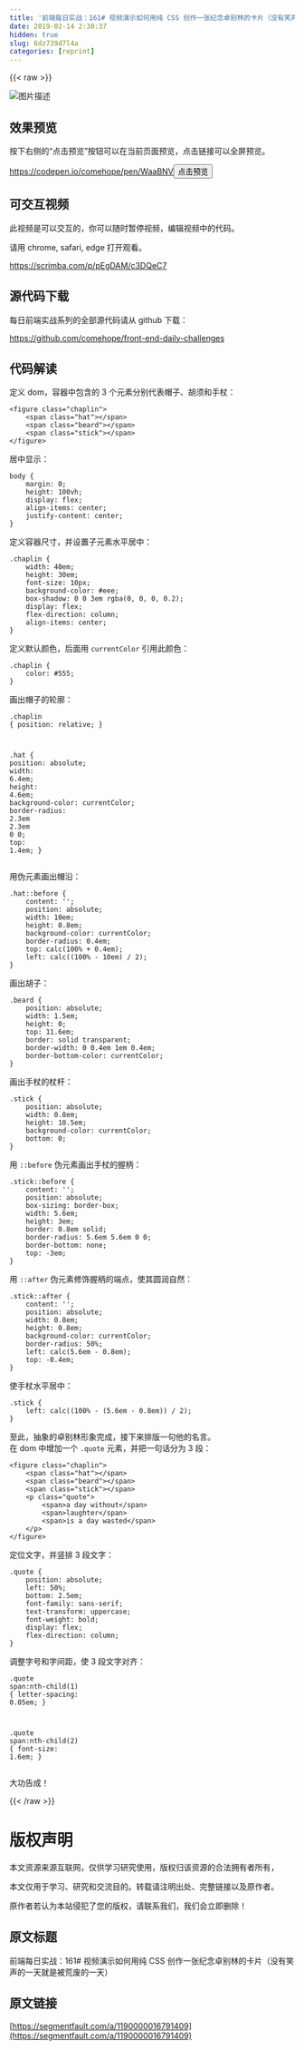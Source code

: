 ```yaml
---
title: '前端每日实战：161# 视频演示如何用纯 CSS 创作一张纪念卓别林的卡片（没有笑声的一天就是被荒废的一天）' 
date: 2019-02-14 2:30:37
hidden: true
slug: 6dz739d7l4a
categories: [reprint]
---
```


{{< raw >}}

                    
<p><span class="img-wrap"><img data-src="/img/bVbiCnk?w=400&amp;h=301" src="https://static.alili.tech/img/bVbiCnk?w=400&amp;h=301" alt="图片描述" title="图片描述" style="cursor: pointer; display: inline;"></span></p>
<h2 id="articleHeader0">效果预览</h2>
<p>按下右侧的“点击预览”按钮可以在当前页面预览，点击链接可以全屏预览。</p>
<p><a href="https://codepen.io/comehope/pen/WaaBNV" rel="nofollow noreferrer" target="_blank">https://codepen.io/comehope/pen/WaaBNV</a><button class="btn btn-xs btn-default ml10 preview" data-url="comehope/pen/WaaBNV" data-typeid="3">点击预览</button></p>
<h2 id="articleHeader1">可交互视频</h2>
<p>此视频是可以交互的，你可以随时暂停视频，编辑视频中的代码。</p>
<p>请用 chrome, safari, edge 打开观看。</p>
<p><a href="https://scrimba.com/p/pEgDAM/c3DQeC7" rel="nofollow noreferrer" target="_blank">https://scrimba.com/p/pEgDAM/c3DQeC7</a></p>
<h2 id="articleHeader2">源代码下载</h2>
<p>每日前端实战系列的全部源代码请从 github 下载：</p>
<p><a href="https://github.com/comehope/front-end-daily-challenges" rel="nofollow noreferrer" target="_blank">https://github.com/comehope/front-end-daily-challenges</a></p>
<h2 id="articleHeader3">代码解读</h2>
<p>定义 dom，容器中包含的 3 个元素分别代表帽子、胡须和手杖：</p>
<div class="widget-codetool" style="display:none;">
      <div class="widget-codetool--inner">
      <span class="selectCode code-tool" data-toggle="tooltip" data-placement="top" title="" data-original-title="全选"></span>
      <span type="button" class="copyCode code-tool" data-toggle="tooltip" data-placement="top" data-clipboard-text="<figure class=&quot;chaplin&quot;>
    <span class=&quot;hat&quot;></span>
    <span class=&quot;beard&quot;></span>
    <span class=&quot;stick&quot;></span>
</figure>" title="" data-original-title="复制"></span>
      <span type="button" class="saveToNote code-tool" data-toggle="tooltip" data-placement="top" title="" data-original-title="放进笔记"></span>
      </div>
      </div><pre class="xml hljs"><code class="html"><span class="hljs-tag">&lt;<span class="hljs-name">figure</span> <span class="hljs-attr">class</span>=<span class="hljs-string">"chaplin"</span>&gt;</span>
    <span class="hljs-tag">&lt;<span class="hljs-name">span</span> <span class="hljs-attr">class</span>=<span class="hljs-string">"hat"</span>&gt;</span><span class="hljs-tag">&lt;/<span class="hljs-name">span</span>&gt;</span>
    <span class="hljs-tag">&lt;<span class="hljs-name">span</span> <span class="hljs-attr">class</span>=<span class="hljs-string">"beard"</span>&gt;</span><span class="hljs-tag">&lt;/<span class="hljs-name">span</span>&gt;</span>
    <span class="hljs-tag">&lt;<span class="hljs-name">span</span> <span class="hljs-attr">class</span>=<span class="hljs-string">"stick"</span>&gt;</span><span class="hljs-tag">&lt;/<span class="hljs-name">span</span>&gt;</span>
<span class="hljs-tag">&lt;/<span class="hljs-name">figure</span>&gt;</span></code></pre>
<p>居中显示：</p>
<div class="widget-codetool" style="display:none;">
      <div class="widget-codetool--inner">
      <span class="selectCode code-tool" data-toggle="tooltip" data-placement="top" title="" data-original-title="全选"></span>
      <span type="button" class="copyCode code-tool" data-toggle="tooltip" data-placement="top" data-clipboard-text="body {
    margin: 0;
    height: 100vh;
    display: flex;
    align-items: center;
    justify-content: center;
}" title="" data-original-title="复制"></span>
      <span type="button" class="saveToNote code-tool" data-toggle="tooltip" data-placement="top" title="" data-original-title="放进笔记"></span>
      </div>
      </div><pre class="css hljs"><code class="css"><span class="hljs-selector-tag">body</span> {
    <span class="hljs-attribute">margin</span>: <span class="hljs-number">0</span>;
    <span class="hljs-attribute">height</span>: <span class="hljs-number">100vh</span>;
    <span class="hljs-attribute">display</span>: flex;
    <span class="hljs-attribute">align-items</span>: center;
    <span class="hljs-attribute">justify-content</span>: center;
}</code></pre>
<p>定义容器尺寸，并设置子元素水平居中：</p>
<div class="widget-codetool" style="display:none;">
      <div class="widget-codetool--inner">
      <span class="selectCode code-tool" data-toggle="tooltip" data-placement="top" title="" data-original-title="全选"></span>
      <span type="button" class="copyCode code-tool" data-toggle="tooltip" data-placement="top" data-clipboard-text=".chaplin {
    width: 40em;
    height: 30em;
    font-size: 10px;
    background-color: #eee;
    box-shadow: 0 0 3em rgba(0, 0, 0, 0.2);
    display: flex;
    flex-direction: column;
    align-items: center;
}" title="" data-original-title="复制"></span>
      <span type="button" class="saveToNote code-tool" data-toggle="tooltip" data-placement="top" title="" data-original-title="放进笔记"></span>
      </div>
      </div><pre class="css hljs"><code class="css"><span class="hljs-selector-class">.chaplin</span> {
    <span class="hljs-attribute">width</span>: <span class="hljs-number">40em</span>;
    <span class="hljs-attribute">height</span>: <span class="hljs-number">30em</span>;
    <span class="hljs-attribute">font-size</span>: <span class="hljs-number">10px</span>;
    <span class="hljs-attribute">background-color</span>: <span class="hljs-number">#eee</span>;
    <span class="hljs-attribute">box-shadow</span>: <span class="hljs-number">0</span> <span class="hljs-number">0</span> <span class="hljs-number">3em</span> <span class="hljs-built_in">rgba</span>(0, 0, 0, 0.2);
    <span class="hljs-attribute">display</span>: flex;
    <span class="hljs-attribute">flex-direction</span>: column;
    <span class="hljs-attribute">align-items</span>: center;
}</code></pre>
<p>定义默认颜色，后面用 <code>currentColor</code> 引用此颜色：</p>
<div class="widget-codetool" style="display:none;">
      <div class="widget-codetool--inner">
      <span class="selectCode code-tool" data-toggle="tooltip" data-placement="top" title="" data-original-title="全选"></span>
      <span type="button" class="copyCode code-tool" data-toggle="tooltip" data-placement="top" data-clipboard-text=".chaplin {
    color: #555;
}" title="" data-original-title="复制"></span>
      <span type="button" class="saveToNote code-tool" data-toggle="tooltip" data-placement="top" title="" data-original-title="放进笔记"></span>
      </div>
      </div><pre class="css hljs"><code class="css"><span class="hljs-selector-class">.chaplin</span> {
    <span class="hljs-attribute">color</span>: <span class="hljs-number">#555</span>;
}</code></pre>
<p>画出帽子的轮廓：</p>
<div class="widget-codetool" style="display:none;">
      <div class="widget-codetool--inner">
      <span class="selectCode code-tool" data-toggle="tooltip" data-placement="top" title="" data-original-title="全选"></span>
      <span type="button" class="copyCode code-tool" data-toggle="tooltip" data-placement="top" data-clipboard-text=".chaplin {
    position: relative;
}

.hat {
    position: absolute;
    width: 6.4em;
    height: 4.6em;
    background-color: currentColor;
    border-radius: 2.3em 2.3em 0 0;
    top: 1.4em;
}" title="" data-original-title="复制"></span>
      <span type="button" class="saveToNote code-tool" data-toggle="tooltip" data-placement="top" title="" data-original-title="放进笔记"></span>
      </div>
      </div><pre class="css hljs"><code class="css"><span class="hljs-selector-class">.chaplin</span> {
    <span class="hljs-attribute">position</span>: relative;
}

<span class="hljs-selector-class">.hat</span> {
    <span class="hljs-attribute">position</span>: absolute;
    <span class="hljs-attribute">width</span>: <span class="hljs-number">6.4em</span>;
    <span class="hljs-attribute">height</span>: <span class="hljs-number">4.6em</span>;
    <span class="hljs-attribute">background-color</span>: currentColor;
    <span class="hljs-attribute">border-radius</span>: <span class="hljs-number">2.3em</span> <span class="hljs-number">2.3em</span> <span class="hljs-number">0</span> <span class="hljs-number">0</span>;
    <span class="hljs-attribute">top</span>: <span class="hljs-number">1.4em</span>;
}</code></pre>
<p>用伪元素画出帽沿：</p>
<div class="widget-codetool" style="display:none;">
      <div class="widget-codetool--inner">
      <span class="selectCode code-tool" data-toggle="tooltip" data-placement="top" title="" data-original-title="全选"></span>
      <span type="button" class="copyCode code-tool" data-toggle="tooltip" data-placement="top" data-clipboard-text=".hat::before {
    content: '';
    position: absolute;
    width: 10em;
    height: 0.8em;
    background-color: currentColor;
    border-radius: 0.4em;
    top: calc(100% + 0.4em);
    left: calc((100% - 10em) / 2);
}" title="" data-original-title="复制"></span>
      <span type="button" class="saveToNote code-tool" data-toggle="tooltip" data-placement="top" title="" data-original-title="放进笔记"></span>
      </div>
      </div><pre class="css hljs"><code class="css"><span class="hljs-selector-class">.hat</span><span class="hljs-selector-pseudo">::before</span> {
    <span class="hljs-attribute">content</span>: <span class="hljs-string">''</span>;
    <span class="hljs-attribute">position</span>: absolute;
    <span class="hljs-attribute">width</span>: <span class="hljs-number">10em</span>;
    <span class="hljs-attribute">height</span>: <span class="hljs-number">0.8em</span>;
    <span class="hljs-attribute">background-color</span>: currentColor;
    <span class="hljs-attribute">border-radius</span>: <span class="hljs-number">0.4em</span>;
    <span class="hljs-attribute">top</span>: <span class="hljs-built_in">calc</span>(100% + 0.4em);
    <span class="hljs-attribute">left</span>: <span class="hljs-built_in">calc</span>((100% - 10em) / <span class="hljs-number">2</span>);
}</code></pre>
<p>画出胡子：</p>
<div class="widget-codetool" style="display:none;">
      <div class="widget-codetool--inner">
      <span class="selectCode code-tool" data-toggle="tooltip" data-placement="top" title="" data-original-title="全选"></span>
      <span type="button" class="copyCode code-tool" data-toggle="tooltip" data-placement="top" data-clipboard-text=".beard {
    position: absolute;
    width: 1.5em;
    height: 0;
    top: 11.6em;
    border: solid transparent;
    border-width: 0 0.4em 1em 0.4em;
    border-bottom-color: currentColor;
}" title="" data-original-title="复制"></span>
      <span type="button" class="saveToNote code-tool" data-toggle="tooltip" data-placement="top" title="" data-original-title="放进笔记"></span>
      </div>
      </div><pre class="css hljs"><code class="css"><span class="hljs-selector-class">.beard</span> {
    <span class="hljs-attribute">position</span>: absolute;
    <span class="hljs-attribute">width</span>: <span class="hljs-number">1.5em</span>;
    <span class="hljs-attribute">height</span>: <span class="hljs-number">0</span>;
    <span class="hljs-attribute">top</span>: <span class="hljs-number">11.6em</span>;
    <span class="hljs-attribute">border</span>: solid transparent;
    <span class="hljs-attribute">border-width</span>: <span class="hljs-number">0</span> <span class="hljs-number">0.4em</span> <span class="hljs-number">1em</span> <span class="hljs-number">0.4em</span>;
    <span class="hljs-attribute">border-bottom-color</span>: currentColor;
}</code></pre>
<p>画出手杖的杖杆：</p>
<div class="widget-codetool" style="display:none;">
      <div class="widget-codetool--inner">
      <span class="selectCode code-tool" data-toggle="tooltip" data-placement="top" title="" data-original-title="全选"></span>
      <span type="button" class="copyCode code-tool" data-toggle="tooltip" data-placement="top" data-clipboard-text=".stick {
    position: absolute;
    width: 0.8em;
    height: 10.5em;
    background-color: currentColor;
    bottom: 0;
}" title="" data-original-title="复制"></span>
      <span type="button" class="saveToNote code-tool" data-toggle="tooltip" data-placement="top" title="" data-original-title="放进笔记"></span>
      </div>
      </div><pre class="css hljs"><code class="css"><span class="hljs-selector-class">.stick</span> {
    <span class="hljs-attribute">position</span>: absolute;
    <span class="hljs-attribute">width</span>: <span class="hljs-number">0.8em</span>;
    <span class="hljs-attribute">height</span>: <span class="hljs-number">10.5em</span>;
    <span class="hljs-attribute">background-color</span>: currentColor;
    <span class="hljs-attribute">bottom</span>: <span class="hljs-number">0</span>;
}</code></pre>
<p>用 <code>::before</code> 伪元素画出手杖的握柄：</p>
<div class="widget-codetool" style="display:none;">
      <div class="widget-codetool--inner">
      <span class="selectCode code-tool" data-toggle="tooltip" data-placement="top" title="" data-original-title="全选"></span>
      <span type="button" class="copyCode code-tool" data-toggle="tooltip" data-placement="top" data-clipboard-text=".stick::before {
    content: '';
    position: absolute;
    box-sizing: border-box;
    width: 5.6em;
    height: 3em;
    border: 0.8em solid;
    border-radius: 5.6em 5.6em 0 0;
    border-bottom: none;
    top: -3em;
}" title="" data-original-title="复制"></span>
      <span type="button" class="saveToNote code-tool" data-toggle="tooltip" data-placement="top" title="" data-original-title="放进笔记"></span>
      </div>
      </div><pre class="css hljs"><code class="css"><span class="hljs-selector-class">.stick</span><span class="hljs-selector-pseudo">::before</span> {
    <span class="hljs-attribute">content</span>: <span class="hljs-string">''</span>;
    <span class="hljs-attribute">position</span>: absolute;
    <span class="hljs-attribute">box-sizing</span>: border-box;
    <span class="hljs-attribute">width</span>: <span class="hljs-number">5.6em</span>;
    <span class="hljs-attribute">height</span>: <span class="hljs-number">3em</span>;
    <span class="hljs-attribute">border</span>: <span class="hljs-number">0.8em</span> solid;
    <span class="hljs-attribute">border-radius</span>: <span class="hljs-number">5.6em</span> <span class="hljs-number">5.6em</span> <span class="hljs-number">0</span> <span class="hljs-number">0</span>;
    <span class="hljs-attribute">border-bottom</span>: none;
    <span class="hljs-attribute">top</span>: -<span class="hljs-number">3em</span>;
}</code></pre>
<p>用 <code>::after</code> 伪元素修饰握柄的端点，使其圆润自然：</p>
<div class="widget-codetool" style="display:none;">
      <div class="widget-codetool--inner">
      <span class="selectCode code-tool" data-toggle="tooltip" data-placement="top" title="" data-original-title="全选"></span>
      <span type="button" class="copyCode code-tool" data-toggle="tooltip" data-placement="top" data-clipboard-text=".stick::after {
    content: '';
    position: absolute;
    width: 0.8em;
    height: 0.8em;
    background-color: currentColor;
    border-radius: 50%;
    left: calc(5.6em - 0.8em);
    top: -0.4em;
}" title="" data-original-title="复制"></span>
      <span type="button" class="saveToNote code-tool" data-toggle="tooltip" data-placement="top" title="" data-original-title="放进笔记"></span>
      </div>
      </div><pre class="css hljs"><code class="css"><span class="hljs-selector-class">.stick</span><span class="hljs-selector-pseudo">::after</span> {
    <span class="hljs-attribute">content</span>: <span class="hljs-string">''</span>;
    <span class="hljs-attribute">position</span>: absolute;
    <span class="hljs-attribute">width</span>: <span class="hljs-number">0.8em</span>;
    <span class="hljs-attribute">height</span>: <span class="hljs-number">0.8em</span>;
    <span class="hljs-attribute">background-color</span>: currentColor;
    <span class="hljs-attribute">border-radius</span>: <span class="hljs-number">50%</span>;
    <span class="hljs-attribute">left</span>: <span class="hljs-built_in">calc</span>(5.6em - 0.8em);
    <span class="hljs-attribute">top</span>: -<span class="hljs-number">0.4em</span>;
}</code></pre>
<p>使手杖水平居中：</p>
<div class="widget-codetool" style="display:none;">
      <div class="widget-codetool--inner">
      <span class="selectCode code-tool" data-toggle="tooltip" data-placement="top" title="" data-original-title="全选"></span>
      <span type="button" class="copyCode code-tool" data-toggle="tooltip" data-placement="top" data-clipboard-text=".stick {
    left: calc((100% - (5.6em - 0.8em)) / 2);
}" title="" data-original-title="复制"></span>
      <span type="button" class="saveToNote code-tool" data-toggle="tooltip" data-placement="top" title="" data-original-title="放进笔记"></span>
      </div>
      </div><pre class="css hljs"><code class="css"><span class="hljs-selector-class">.stick</span> {
    <span class="hljs-attribute">left</span>: <span class="hljs-built_in">calc</span>((100% - (5.6em - 0.8em)) / <span class="hljs-number">2</span>);
}</code></pre>
<p>至此，抽象的卓别林形象完成，接下来排版一句他的名言。<br>在 dom 中增加一个 <code>.quote</code> 元素，并把一句话分为 3 段：</p>
<div class="widget-codetool" style="display:none;">
      <div class="widget-codetool--inner">
      <span class="selectCode code-tool" data-toggle="tooltip" data-placement="top" title="" data-original-title="全选"></span>
      <span type="button" class="copyCode code-tool" data-toggle="tooltip" data-placement="top" data-clipboard-text="<figure class=&quot;chaplin&quot;>
    <span class=&quot;hat&quot;></span>
    <span class=&quot;beard&quot;></span>
    <span class=&quot;stick&quot;></span>
    <p class=&quot;quote&quot;>
        <span>a day without</span>
        <span>laughter</span>
        <span>is a day wasted</span>
    </p>
</figure>" title="" data-original-title="复制"></span>
      <span type="button" class="saveToNote code-tool" data-toggle="tooltip" data-placement="top" title="" data-original-title="放进笔记"></span>
      </div>
      </div><pre class="xml hljs"><code class="html"><span class="hljs-tag">&lt;<span class="hljs-name">figure</span> <span class="hljs-attr">class</span>=<span class="hljs-string">"chaplin"</span>&gt;</span>
    <span class="hljs-tag">&lt;<span class="hljs-name">span</span> <span class="hljs-attr">class</span>=<span class="hljs-string">"hat"</span>&gt;</span><span class="hljs-tag">&lt;/<span class="hljs-name">span</span>&gt;</span>
    <span class="hljs-tag">&lt;<span class="hljs-name">span</span> <span class="hljs-attr">class</span>=<span class="hljs-string">"beard"</span>&gt;</span><span class="hljs-tag">&lt;/<span class="hljs-name">span</span>&gt;</span>
    <span class="hljs-tag">&lt;<span class="hljs-name">span</span> <span class="hljs-attr">class</span>=<span class="hljs-string">"stick"</span>&gt;</span><span class="hljs-tag">&lt;/<span class="hljs-name">span</span>&gt;</span>
    <span class="hljs-tag">&lt;<span class="hljs-name">p</span> <span class="hljs-attr">class</span>=<span class="hljs-string">"quote"</span>&gt;</span>
        <span class="hljs-tag">&lt;<span class="hljs-name">span</span>&gt;</span>a day without<span class="hljs-tag">&lt;/<span class="hljs-name">span</span>&gt;</span>
        <span class="hljs-tag">&lt;<span class="hljs-name">span</span>&gt;</span>laughter<span class="hljs-tag">&lt;/<span class="hljs-name">span</span>&gt;</span>
        <span class="hljs-tag">&lt;<span class="hljs-name">span</span>&gt;</span>is a day wasted<span class="hljs-tag">&lt;/<span class="hljs-name">span</span>&gt;</span>
    <span class="hljs-tag">&lt;/<span class="hljs-name">p</span>&gt;</span>
<span class="hljs-tag">&lt;/<span class="hljs-name">figure</span>&gt;</span></code></pre>
<p>定位文字，并竖排 3 段文字：</p>
<div class="widget-codetool" style="display:none;">
      <div class="widget-codetool--inner">
      <span class="selectCode code-tool" data-toggle="tooltip" data-placement="top" title="" data-original-title="全选"></span>
      <span type="button" class="copyCode code-tool" data-toggle="tooltip" data-placement="top" data-clipboard-text=".quote {
    position: absolute;
    left: 50%;
    bottom: 2.5em;
    font-family: sans-serif;
    text-transform: uppercase;
    font-weight: bold;
    display: flex;
    flex-direction: column;
}" title="" data-original-title="复制"></span>
      <span type="button" class="saveToNote code-tool" data-toggle="tooltip" data-placement="top" title="" data-original-title="放进笔记"></span>
      </div>
      </div><pre class="css hljs"><code class="css"><span class="hljs-selector-class">.quote</span> {
    <span class="hljs-attribute">position</span>: absolute;
    <span class="hljs-attribute">left</span>: <span class="hljs-number">50%</span>;
    <span class="hljs-attribute">bottom</span>: <span class="hljs-number">2.5em</span>;
    <span class="hljs-attribute">font-family</span>: sans-serif;
    <span class="hljs-attribute">text-transform</span>: uppercase;
    <span class="hljs-attribute">font-weight</span>: bold;
    <span class="hljs-attribute">display</span>: flex;
    <span class="hljs-attribute">flex-direction</span>: column;
}</code></pre>
<p>调整字号和字间距，使 3 段文字对齐：</p>
<div class="widget-codetool" style="display:none;">
      <div class="widget-codetool--inner">
      <span class="selectCode code-tool" data-toggle="tooltip" data-placement="top" title="" data-original-title="全选"></span>
      <span type="button" class="copyCode code-tool" data-toggle="tooltip" data-placement="top" data-clipboard-text=".quote span:nth-child(1) {
    letter-spacing: 0.05em;
}

.quote span:nth-child(2) {
    font-size: 1.6em;
}" title="" data-original-title="复制"></span>
      <span type="button" class="saveToNote code-tool" data-toggle="tooltip" data-placement="top" title="" data-original-title="放进笔记"></span>
      </div>
      </div><pre class="css hljs"><code class="css"><span class="hljs-selector-class">.quote</span> <span class="hljs-selector-tag">span</span><span class="hljs-selector-pseudo">:nth-child(1)</span> {
    <span class="hljs-attribute">letter-spacing</span>: <span class="hljs-number">0.05em</span>;
}

<span class="hljs-selector-class">.quote</span> <span class="hljs-selector-tag">span</span><span class="hljs-selector-pseudo">:nth-child(2)</span> {
    <span class="hljs-attribute">font-size</span>: <span class="hljs-number">1.6em</span>;
}</code></pre>
<p>大功告成！</p>

                
{{< /raw >}}

# 版权声明
本文资源来源互联网，仅供学习研究使用，版权归该资源的合法拥有者所有，

本文仅用于学习、研究和交流目的。转载请注明出处、完整链接以及原作者。

原作者若认为本站侵犯了您的版权，请联系我们，我们会立即删除！

## 原文标题
前端每日实战：161# 视频演示如何用纯 CSS 创作一张纪念卓别林的卡片（没有笑声的一天就是被荒废的一天）

## 原文链接
[https://segmentfault.com/a/1190000016791409](https://segmentfault.com/a/1190000016791409)

